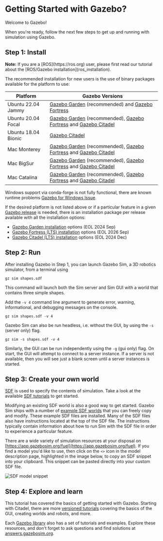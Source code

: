 # Getting Started with Gazebo?

Welcome to Gazebo!

When you're ready, follow the next few steps to get up and running with
simulation using Gazebo.

## Step 1: Install

<div class="warning">
<strong>Note:</strong> If you are a [ROS](https://ros.org) user, please first read our tutorial about
the [ROS/Gazebo installation](ros_installation).
</div>

The recommended installation for new users is the use of binary
packages available for the platform to use:

|Platform|Gazebo Versions|
|---|---|
| Ubuntu 22.04 Jammy | [Gazebo Garden](/docs/garden/install_ubuntu) (recommended) and [Gazebo Fortress](/docs/fortress/install_ubuntu)
| Ubuntu 20.04 Focal | [Gazebo Garden](/docs/garden/install_ubuntu) (recommended), [Gazebo Fortress](/docs/fortress/install_ubuntu) and [Gazebo Citadel](/docs/citadel/install_ubuntu)
| Ubuntu 18.04 Bionic | [Gazebo Citadel](/docs/citadel/install_ubuntu)
| Mac Monterey | [Gazebo Garden](/docs/garden/install_osx) (recommended), [Gazebo Fortress](/docs/fortress/install_osx) and [Gazebo Citadel](/docs/citadel/install_osx)
| Mac BigSur | [Gazebo Garden](/docs/garden/install_osx) (recommended), [Gazebo Fortress](/docs/fortress/install_osx) and [Gazebo Citadel](/docs/citadel/install_osx)
| Mac Catalina | [Gazebo Garden](/docs/garden/install_osx) (recommended), [Gazebo Fortress](/docs/fortress/install_osx) and [Gazebo Citadel](/docs/citadel/install_osx)

Windows support via conda-forge is not fully functional, there are known runtime problems
[Gazebo for Windows Issue](https://github.com/gazebosim/gz-sim/issues/168).

If the desired platform is not listed above or if a particular feature in a
given [Gazebo release](/docs/latest/releases) is needed,
there is an installation package per release available with all the
installation options:

* [Gazebo Garden installation](/docs/garden/install) options (EOL 2024 Sep)
* [Gazebo Fortress (LTS) installation](/docs/fortress/install) options (EOL 2026 Sep)
* [Gazebo Citadel (LTS) installation](/docs/citadel/install) options (EOL 2024 Dec)

## Step 2: Run

After installing Gazebo in Step 1, you can launch Gazebo Sim, a 3D robotics
simulator, from a terminal using

```
gz sim shapes.sdf
```

This command will launch both the Sim server and Sim GUI with a world
that contains three simple shapes.

Add the `-v 4` command line argument to generate error, warning,
informational, and debugging messages on the console.

```
gz sim shapes.sdf -v 4
```

Gazebo Sim can also be run headless, i.e. without the GUI, by using the `-s` (server only) flag.

```
gz sim -s shapes.sdf -v 4
```

Similarly, the GUI can be run independently using the `-g` (gui only) flag.
On start, the GUI will attempt to connect to a server instance.
If a server is not available, then you will see just a blank screen until
a server instances is started.

## Step 3: Create your own world

[SDF](http://sdformat.org/) is used to specify the contents of simulation.
Take a look at the available [SDF tutorials](http://sdformat.org/tutorials)
to get started.

Modifying an existing SDF world is also a good way to get started. Gazebo
Sim ships with a number of [example SDF
worlds](https://github.com/gazebosim/gz-sim/blob/main/examples/worlds)
that you can freely copy and modify. These example SDF files are
installed. Many of the SDF files also have instructions located at the
top of the SDF file. The instructions typically contain information about how to
run Sim with the SDF file in order to experience a particular feature.

There are a wide variety of simulation resources at your disposal on
[https://app.gazebosim.org/fuel](https://app.gazebosim.org/fuel).
If you find a model you'd like to use, then click on the `<>` icon in the
model description page, highlighted in the image below, to copy an SDF
snippet into your clipboard. This snippet can be pasted directly into your
custom SDF file.

![SDF model snippet](images/model_snippet.png)


## Step 4: Explore and learn

This tutorial has covered the basics of getting started with Gazebo.
Starting with Citadel, there are more [versioned tutorials](/docs/citadel/tutorials)
covering the basics of the GUI, creating worlds and robots, and more.

Each [Gazebo library](/libs) also has a set of tutorials and
examples. Explore these resources, and don't forget to ask questions and
find solutions at [answers.gazebosim.org](http://answers.gazebosim.org).
